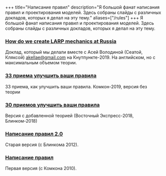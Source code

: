 +++
title="Написание правил"
description="Я большой фанат написания правил и проектирования моделей. Здесь собраны слайды с различных докладов, которых я делал на эту тему."
aliases=["/rules"]
+++
Я большой фанат написания правил и проектирования моделей. Здесь собраны слайды с различных докладов, которых я делал на эту тему.
### [How do we create LARP mechanics at Russia](<how-do-we-create-larp-mechanics-at-russia.pdf>)
Доклад, который мы делали вместе с Асей Володиной (Сеатой, Кляксой) akellae@gmail.com на Кнутпункте-2019. На английском, но с максимальным объемом теории.

### [33 приема улучшить ваши правила](<rules-33.pdf>)
33 приема, как улучшить ваши правила. Комкон-2019, версия без теории

### [30 приемов улучшить ваши правила](<rules-30-with-theory.pdf>)
Версия с добавленной теорией (Восточный Экспресс-2018, Блинком-2018)

### [Написание правил 2.0](<rules-2012.pdf>)
Старая версия (с Блинкома 2012).

### [Написание правил](<rules-2010.pdf>)
Первая версия (с Комкона 2010).